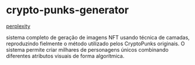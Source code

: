 # crypto-punks-generator

[perplexity](https://www.perplexity.ai/search/crie-um-sistema-que-faca-a-cri-8dyiGmBZTGaS5R6V4RTANA#0)

sistema completo de geração de imagens NFT usando técnica de camadas, reproduzindo fielmente o método utilizado pelos CryptoPunks originais. O sistema permite criar milhares de personagens únicos combinando diferentes atributos visuais de forma algorítmica.
